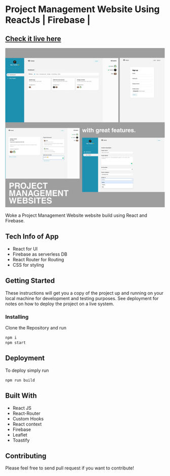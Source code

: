 # Project Management Website Using ReactJs | Firebase |

## [Check it live here](https://project-managment-web-woke.vercel.app/)

<img src="images/app-wall.png" />

Woke a Project Management Website website build using React and Firebase.

## Tech Info of App

- React for UI
- Firebase as serverless DB
- React Router for Routing
- CSS for styling

## Getting Started

These instructions will get you a copy of the project up and running on your local machine for development and testing purposes. See deployment for notes on how to deploy the project on a live system.

### Installing

Clone the Repository and run

```
npm i
npm start
```

## Deployment

To deploy simply run

```
npm run build
```

## Built With

- React JS
- React-Router
- Custom Hooks
- React context
- Firebase
- Leaflet
- Toastify

## Contributing

Please feel free to send pull request if you want to contribute!
